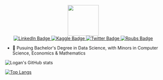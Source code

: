 <div id="header" align="center">
  <img src="https://media.giphy.com/media/M9gbBd9nbDrOTu1Mqx/giphy.gif" width="100"/>
</div>
<div id="badges" align="center">
  <a href="https://www.linkedin.com/in/logan-lauton/">
    <img src="https://img.shields.io/badge/LinkedIn-blue?style=for-the-badge&logo=linkedin&logoColor=white" alt="LinkedIn Badge"/>
  </a>
  <a href="https://www.kaggle.com/loganlauton">
    <img src="https://img.shields.io/badge/Kaggle-blue?style=for-the-badge&logo=kaggle&logoColor=white" alt="Kaggle Badge"/>
  </a>
  <a href="https://twitter.com/LautonLogan">
    <img src="https://img.shields.io/badge/Twitter-blue?style=for-the-badge&logo=twitter&logoColor=white" alt="Twitter Badge"/>
  </a>
  <a href="https://rpubs.com/logan-lauton">
    <img src="https://img.shields.io/badge/RPubs-orange?style=for-the-badge&logo=rpubs&logoColor=white" alt="Rpubs Badge"/>
  </a>
</div>

<div id="badges" align="center">
<img src="https://komarev.com/ghpvc/?username=logan-lauton&style=flat-square&color=green" alt=""/>
</div>

- :book: Pusuing Bachelor's Degree in Data Science, with Minors in Computer Science, Economics & Mathematics




![Logan's GitHub stats](https://github-readme-stats.vercel.app/api?username=logan-lauton&show_icons=true&theme=cobalt)

[![Top Langs](https://github-readme-stats.vercel.app/api/top-langs/?username=logan-lauton&layout=compact)](https://github.com/anuraghazra/github-readme-stats)


<!--
**logan-lauton/logan-lauton** is a ✨ _special_ ✨ repository because its `README.md` (this file) appears on your GitHub profile.

Here are some ideas to get you started:

- 🔭 I’m currently working on ...
- 🌱 I’m currently learning ...
- 👯 I’m looking to collaborate on ...
- 🤔 I’m looking for help with ...
- 💬 Ask me about ...
- 📫 How to reach me: ...
- 😄 Pronouns: ...
- ⚡ Fun fact: ...
-->
